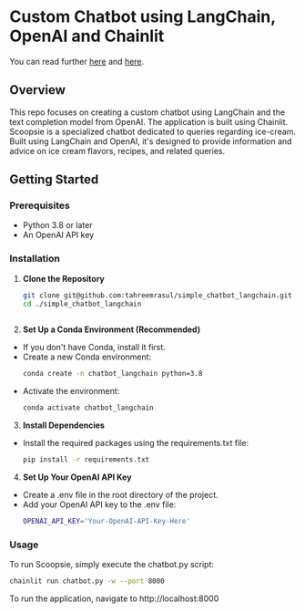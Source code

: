 # Custom Chatbot using LangChain, OpenAI and Chainlit

You can read further [here](https://medium.com/@tahreemrasul/how-to-build-your-own-chatbot-with-langchain-and-openai-f092822b6ba6) and [here](https://medium.com/@tahreemrasul/how-to-build-your-own-chatbot-with-langchain-and-openai-f092822b6ba6).

## Overview
This repo focuses on creating a custom chatbot using LangChain and the text completion model from OpenAI. The application is built using Chainlit. Scoopsie is a specialized chatbot dedicated to queries regarding ice-cream. Built using LangChain and OpenAI, it's designed to provide information and advice on ice cream flavors, recipes, and related queries. 

## Getting Started

### Prerequisites
- Python 3.8 or later
- An OpenAI API key

### Installation

1. **Clone the Repository**
   ```bash
   git clone git@github.com:tahreemrasul/simple_chatbot_langchain.git
   cd ./simple_chatbot_langchain
  
2. **Set Up a Conda Environment (Recommended)**
* If you don't have Conda, install it first.
* Create a new Conda environment:
   ```bash
   conda create -n chatbot_langchain python=3.8
* Activate the environment:
   ```bash
   conda activate chatbot_langchain

3. **Install Dependencies**
* Install the required packages using the requirements.txt file:
   ```bash
   pip install -r requirements.txt

4. **Set Up Your OpenAI API Key**
* Create a .env file in the root directory of the project.
* Add your OpenAI API key to the .env file:
   ```bash
   OPENAI_API_KEY='Your-OpenAI-API-Key-Here'

### Usage

To run Scoopsie, simply execute the chatbot.py script:
   ```bash
   chainlit run chatbot.py -w --port 8000
```

To run the application, navigate to  http://localhost:8000

